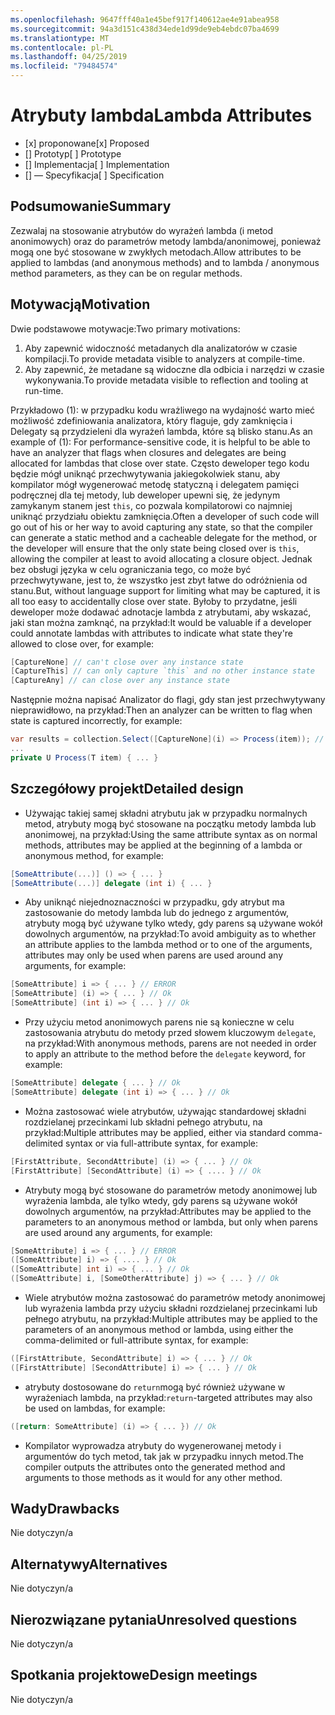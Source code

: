 ```yaml
---
ms.openlocfilehash: 9647fff40a1e45bef917f140612ae4e91abea958
ms.sourcegitcommit: 94a3d151c438d34ede1d99de9eb4ebdc07ba4699
ms.translationtype: MT
ms.contentlocale: pl-PL
ms.lasthandoff: 04/25/2019
ms.locfileid: "79484574"
---
```

# <a name="lambda-attributes"></a><span data-ttu-id="e6a90-101">Atrybuty lambda</span><span class="sxs-lookup"><span data-stu-id="e6a90-101">Lambda Attributes</span></span>

* <span data-ttu-id="e6a90-102">[x] proponowane</span><span class="sxs-lookup"><span data-stu-id="e6a90-102">[x] Proposed</span></span>
* <span data-ttu-id="e6a90-103">[] Prototyp</span><span class="sxs-lookup"><span data-stu-id="e6a90-103">[ ] Prototype</span></span>
* <span data-ttu-id="e6a90-104">[] Implementacja</span><span class="sxs-lookup"><span data-stu-id="e6a90-104">[ ] Implementation</span></span>
* <span data-ttu-id="e6a90-105">[] — Specyfikacja</span><span class="sxs-lookup"><span data-stu-id="e6a90-105">[ ] Specification</span></span>

## <a name="summary"></a><span data-ttu-id="e6a90-106">Podsumowanie</span><span class="sxs-lookup"><span data-stu-id="e6a90-106">Summary</span></span>
[summary]: #summary

<span data-ttu-id="e6a90-107">Zezwalaj na stosowanie atrybutów do wyrażeń lambda (i metod anonimowych) oraz do parametrów metody lambda/anonimowej, ponieważ mogą one być stosowane w zwykłych metodach.</span><span class="sxs-lookup"><span data-stu-id="e6a90-107">Allow attributes to be applied to lambdas (and anonymous methods) and to lambda / anonymous method parameters, as they can be on regular methods.</span></span>

## <a name="motivation"></a><span data-ttu-id="e6a90-108">Motywacją</span><span class="sxs-lookup"><span data-stu-id="e6a90-108">Motivation</span></span>
[motivation]: #motivation

<span data-ttu-id="e6a90-109">Dwie podstawowe motywacje:</span><span class="sxs-lookup"><span data-stu-id="e6a90-109">Two primary motivations:</span></span>

1. <span data-ttu-id="e6a90-110">Aby zapewnić widoczność metadanych dla analizatorów w czasie kompilacji.</span><span class="sxs-lookup"><span data-stu-id="e6a90-110">To provide metadata visible to analyzers at compile-time.</span></span>
2. <span data-ttu-id="e6a90-111">Aby zapewnić, że metadane są widoczne dla odbicia i narzędzi w czasie wykonywania.</span><span class="sxs-lookup"><span data-stu-id="e6a90-111">To provide metadata visible to reflection and tooling at run-time.</span></span>

<span data-ttu-id="e6a90-112">Przykładowo (1): w przypadku kodu wrażliwego na wydajność warto mieć możliwość zdefiniowania analizatora, który flaguje, gdy zamknięcia i Delegaty są przydzieleni dla wyrażeń lambda, które są blisko stanu.</span><span class="sxs-lookup"><span data-stu-id="e6a90-112">As an example of (1): For performance-sensitive code, it is helpful to be able to have an analyzer that flags when closures and delegates are being allocated for lambdas that close over state.</span></span>  <span data-ttu-id="e6a90-113">Często deweloper tego kodu będzie mógł uniknąć przechwytywania jakiegokolwiek stanu, aby kompilator mógł wygenerować metodę statyczną i delegatem pamięci podręcznej dla tej metody, lub deweloper upewni się, że jedynym zamykanym stanem jest `this`, co pozwala kompilatorowi co najmniej uniknąć przydziału obiektu zamknięcia.</span><span class="sxs-lookup"><span data-stu-id="e6a90-113">Often a developer of such code will go out of his or her way to avoid capturing any state, so that the compiler can generate a static method and a cacheable delegate for the method, or the developer will ensure that the only state being closed over is `this`, allowing the compiler at least to avoid allocating a closure object.</span></span>  <span data-ttu-id="e6a90-114">Jednak bez obsługi języka w celu ograniczania tego, co może być przechwytywane, jest to, że wszystko jest zbyt łatwe do odróżnienia od stanu.</span><span class="sxs-lookup"><span data-stu-id="e6a90-114">But, without language support for limiting what may be captured, it is all too easy to accidentally close over state.</span></span>  <span data-ttu-id="e6a90-115">Byłoby to przydatne, jeśli deweloper może dodawać adnotacje lambda z atrybutami, aby wskazać, jaki stan można zamknąć, na przykład:</span><span class="sxs-lookup"><span data-stu-id="e6a90-115">It would be valuable if a developer could annotate lambdas with attributes to indicate what state they're allowed to close over, for example:</span></span>

```csharp
[CaptureNone] // can't close over any instance state
[CaptureThis] // can only capture `this` and no other instance state
[CaptureAny] // can close over any instance state
```

<span data-ttu-id="e6a90-116">Następnie można napisać Analizator do flagi, gdy stan jest przechwytywany nieprawidłowo, na przykład:</span><span class="sxs-lookup"><span data-stu-id="e6a90-116">Then an analyzer can be written to flag when state is captured incorrectly, for example:</span></span>

```csharp
var results = collection.Select([CaptureNone](i) => Process(item)); // Analyzer error: [CaptureNone] lambdas captures `this`
...
private U Process(T item) { ... }
```

## <a name="detailed-design"></a><span data-ttu-id="e6a90-117">Szczegółowy projekt</span><span class="sxs-lookup"><span data-stu-id="e6a90-117">Detailed design</span></span>
[design]: #detailed-design

- <span data-ttu-id="e6a90-118">Używając takiej samej składni atrybutu jak w przypadku normalnych metod, atrybuty mogą być stosowane na początku metody lambda lub anonimowej, na przykład:</span><span class="sxs-lookup"><span data-stu-id="e6a90-118">Using the same attribute syntax as on normal methods, attributes may be applied at the beginning of a lambda or anonymous method, for example:</span></span>

```csharp
[SomeAttribute(...)] () => { ... }
[SomeAttribute(...)] delegate (int i) { ... }
```

- <span data-ttu-id="e6a90-119">Aby uniknąć niejednoznaczności w przypadku, gdy atrybut ma zastosowanie do metody lambda lub do jednego z argumentów, atrybuty mogą być używane tylko wtedy, gdy parens są używane wokół dowolnych argumentów, na przykład:</span><span class="sxs-lookup"><span data-stu-id="e6a90-119">To avoid ambiguity as to whether an attribute applies to the lambda method or to one of the arguments, attributes may only be used when parens are used around any arguments, for example:</span></span>

```csharp
[SomeAttribute] i => { ... } // ERROR
[SomeAttribute] (i) => { ... } // Ok
[SomeAttribute] (int i) => { ... } // Ok
```

- <span data-ttu-id="e6a90-120">Przy użyciu metod anonimowych parens nie są konieczne w celu zastosowania atrybutu do metody przed słowem kluczowym `delegate`, na przykład:</span><span class="sxs-lookup"><span data-stu-id="e6a90-120">With anonymous methods, parens are not needed in order to apply an attribute to the method before the `delegate` keyword, for example:</span></span>

```csharp
[SomeAttribute] delegate { ... } // Ok
[SomeAttribute] delegate (int i) => { ... } // Ok
```

- <span data-ttu-id="e6a90-121">Można zastosować wiele atrybutów, używając standardowej składni rozdzielanej przecinkami lub składni pełnego atrybutu, na przykład:</span><span class="sxs-lookup"><span data-stu-id="e6a90-121">Multiple attributes may be applied, either via standard comma-delimited syntax or via full-attribute syntax, for example:</span></span>

```csharp
[FirstAttribute, SecondAttribute] (i) => { ... } // Ok
[FirstAttribute] [SecondAttribute] (i) => { .... } // Ok
```

- <span data-ttu-id="e6a90-122">Atrybuty mogą być stosowane do parametrów metody anonimowej lub wyrażenia lambda, ale tylko wtedy, gdy parens są używane wokół dowolnych argumentów, na przykład:</span><span class="sxs-lookup"><span data-stu-id="e6a90-122">Attributes may be applied to the parameters to an anonymous method or lambda, but only when parens are used around any arguments, for example:</span></span>

```csharp
[SomeAttribute] i => { ... } // ERROR
([SomeAttribute] i) => { .... } // Ok
([SomeAttribute] int i) => { ... } // Ok
([SomeAttribute] i, [SomeOtherAttribute] j) => { ... } // Ok
```

- <span data-ttu-id="e6a90-123">Wiele atrybutów można zastosować do parametrów metody anonimowej lub wyrażenia lambda przy użyciu składni rozdzielanej przecinkami lub pełnego atrybutu, na przykład:</span><span class="sxs-lookup"><span data-stu-id="e6a90-123">Multiple attributes may be applied to the parameters of an anonymous method or lambda, using either the comma-delimited or full-attribute syntax, for example:</span></span>

```csharp
([FirstAttribute, SecondAttribute] i) => { ... } // Ok
([FirstAttribute] [SecondAttribute] i) => { ... } // Ok
```

- <span data-ttu-id="e6a90-124">atrybuty dostosowane do `return`mogą być również używane w wyrażeniach lambda, na przykład:</span><span class="sxs-lookup"><span data-stu-id="e6a90-124">`return`-targeted attributes may also be used on lambdas, for example:</span></span>

```csharp
([return: SomeAttribute] (i) => { ... }) // Ok
```

- <span data-ttu-id="e6a90-125">Kompilator wyprowadza atrybuty do wygenerowanej metody i argumentów do tych metod, tak jak w przypadku innych metod.</span><span class="sxs-lookup"><span data-stu-id="e6a90-125">The compiler outputs the attributes onto the generated method and arguments to those methods as it would for any other method.</span></span>

## <a name="drawbacks"></a><span data-ttu-id="e6a90-126">Wady</span><span class="sxs-lookup"><span data-stu-id="e6a90-126">Drawbacks</span></span>
[drawbacks]: #drawbacks

<span data-ttu-id="e6a90-127">Nie dotyczy</span><span class="sxs-lookup"><span data-stu-id="e6a90-127">n/a</span></span>

## <a name="alternatives"></a><span data-ttu-id="e6a90-128">Alternatywy</span><span class="sxs-lookup"><span data-stu-id="e6a90-128">Alternatives</span></span>
[alternatives]: #alternatives

<span data-ttu-id="e6a90-129">Nie dotyczy</span><span class="sxs-lookup"><span data-stu-id="e6a90-129">n/a</span></span>

## <a name="unresolved-questions"></a><span data-ttu-id="e6a90-130">Nierozwiązane pytania</span><span class="sxs-lookup"><span data-stu-id="e6a90-130">Unresolved questions</span></span>
[unresolved]: #unresolved-questions

<span data-ttu-id="e6a90-131">Nie dotyczy</span><span class="sxs-lookup"><span data-stu-id="e6a90-131">n/a</span></span>

## <a name="design-meetings"></a><span data-ttu-id="e6a90-132">Spotkania projektowe</span><span class="sxs-lookup"><span data-stu-id="e6a90-132">Design meetings</span></span>

<span data-ttu-id="e6a90-133">Nie dotyczy</span><span class="sxs-lookup"><span data-stu-id="e6a90-133">n/a</span></span>